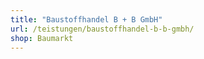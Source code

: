 ```yaml
---
title: "Baustoffhandel B + B GmbH"
url: /teistungen/baustoffhandel-b-b-gmbh/
shop: Baumarkt
---
```

